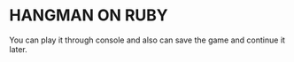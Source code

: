 # HANGMAN ON RUBY
You can play it through console and also can save the game and continue it later.
